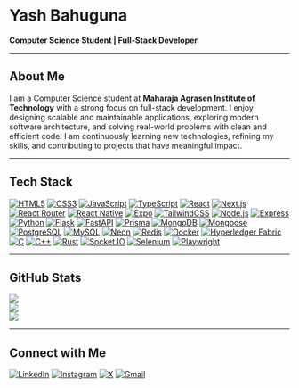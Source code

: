 # Yash Bahuguna

**Computer Science Student | Full-Stack Developer**

---

## About Me

I am a Computer Science student at **Maharaja Agrasen Institute of Technology** with a strong focus on full-stack development. I enjoy designing scalable and maintainable applications, exploring modern software architecture, and solving real-world problems with clean and efficient code. I am continuously learning new technologies, refining my skills, and contributing to projects that have meaningful impact.  

---
##  Tech Stack

[![HTML5](https://img.shields.io/badge/HTML5-111827?style=for-the-badge&logo=html5&logoColor=E34F26)](https://developer.mozilla.org/en-US/docs/Web/HTML)
[![CSS3](https://img.shields.io/badge/CSS3-111827?style=for-the-badge&logo=css3&logoColor=1572B6)](https://developer.mozilla.org/en-US/docs/Web/CSS)
[![JavaScript](https://img.shields.io/badge/JavaScript-111827?style=for-the-badge&logo=javascript&logoColor=F7DF1E)](https://developer.mozilla.org/en-US/docs/Web/JavaScript)
[![TypeScript](https://img.shields.io/badge/TypeScript-111827?style=for-the-badge&logo=typescript&logoColor=3178C6)](https://www.typescriptlang.org/)
[![React](https://img.shields.io/badge/React-111827?style=for-the-badge&logo=react&logoColor=61DAFB)](https://react.dev/)
[![Next.js](https://img.shields.io/badge/Next.js-111827?style=for-the-badge&logo=next.js&logoColor=white)](https://nextjs.org/)
[![React Router](https://img.shields.io/badge/React_Router-111827?style=for-the-badge&logo=react-router&logoColor=white)](https://reactrouter.com/)
[![React Native](https://img.shields.io/badge/React_Native-111827?style=for-the-badge&logo=react&logoColor=61DAFB)](https://reactnative.dev/)
[![Expo](https://img.shields.io/badge/Expo-111827?style=for-the-badge&logo=expo&logoColor=white)](https://expo.dev/)
[![TailwindCSS](https://img.shields.io/badge/TailwindCSS-111827?style=for-the-badge&logo=tailwind-css&logoColor=38B2AC)](https://tailwindcss.com/)
[![Node.js](https://img.shields.io/badge/Node.js-111827?style=for-the-badge&logo=node.js&logoColor=339933)](https://nodejs.org/)
[![Express](https://img.shields.io/badge/Express-111827?style=for-the-badge&logo=express&logoColor=white)](https://expressjs.com/)
[![Python](https://img.shields.io/badge/Python-111827?style=for-the-badge&logo=python&logoColor=3776AB)](https://www.python.org/)
[![Flask](https://img.shields.io/badge/Flask-111827?style=for-the-badge&logo=flask&logoColor=white)](https://flask.palletsprojects.com/)
[![FastAPI](https://img.shields.io/badge/FastAPI-111827?style=for-the-badge&logo=fastapi&logoColor=009688)](https://fastapi.tiangolo.com/)
[![Prisma](https://img.shields.io/badge/Prisma-111827?style=for-the-badge&logo=prisma&logoColor=white)](https://www.prisma.io/)
[![MongoDB](https://img.shields.io/badge/MongoDB-111827?style=for-the-badge&logo=mongodb&logoColor=4AA94B)](https://www.mongodb.com/)
[![Mongoose](https://img.shields.io/badge/Mongoose-111827?style=for-the-badge&logo=mongoose&logoColor=white)](https://mongoosejs.com/)
[![PostgreSQL](https://img.shields.io/badge/PostgreSQL-111827?style=for-the-badge&logo=postgresql&logoColor=4169E1)](https://www.postgresql.org/)
[![MySQL](https://img.shields.io/badge/MySQL-111827?style=for-the-badge&logo=mysql&logoColor=4479A1)](https://www.mysql.com/)
[![Neon](https://img.shields.io/badge/Neon-111827?style=for-the-badge&logo=neon&logoColor=08F)](https://neon.tech/)
[![Redis](https://img.shields.io/badge/Redis-111827?style=for-the-badge&logo=redis&logoColor=DC382D)](https://redis.io/)
[![Docker](https://img.shields.io/badge/Docker-111827?style=for-the-badge&logo=docker&logoColor=2496ED)](https://www.docker.com/)
[![Hyperledger Fabric](https://img.shields.io/badge/Hyperledger_Fabric-111827?style=for-the-badge&logo=hyperledger&logoColor=2F3134)](https://www.hyperledger.org/use/fabric)
[![C](https://img.shields.io/badge/C-111827?style=for-the-badge&logo=c&logoColor=A8B9CC)](https://en.wikipedia.org/wiki/C_(programming_language))
[![C++](https://img.shields.io/badge/C++-111827?style=for-the-badge&logo=c%2b%2b&logoColor=00599C)](https://isocpp.org/)
[![Rust](https://img.shields.io/badge/Rust-111827?style=for-the-badge&logo=rust&logoColor=white)](https://rust-lang.org)
[![Socket.IO](https://img.shields.io/badge/Socket.IO-111827?style=for-the-badge&logo=socket.io&logoColor=white)](https://socket.io/)
[![Selenium](https://img.shields.io/badge/Selenium-111827?style=for-the-badge&logo=selenium&logoColor=white)](https://www.selenium.dev/)
[![Playwright](https://img.shields.io/badge/Playwright-111827?style=for-the-badge&logo=playwright&logoColor=white)](https://playwright.dev/)

---

## GitHub Stats

![](https://github-readme-stats.vercel.app/api?username=Yashbhu&theme=dark&hide_border=false&include_all_commits=false&count_private=true)  
![](https://github-readme-streak-stats.herokuapp.com/?user=Yashbhu&theme=dark&hide_border=false)  
![](https://github-readme-stats.vercel.app/api/top-langs/?username=Yashbhu&theme=dark&hide_border=false&include_all_commits=false&count_private=true&layout=compact)

---

## Connect with Me

[![LinkedIn](https://img.shields.io/badge/LinkedIn-%230077B5.svg?style=for-the-badge&logo=linkedin&logoColor=white)](https://www.linkedin.com/in/yash-b-79396130b?utm_source=share&utm_campaign=share_via&utm_content=profile&utm_medium=android_app) 
[![Instagram](https://img.shields.io/badge/Instagram-%23E4405F.svg?style=for-the-badge&logo=instagram&logoColor=white)](https://www.instagram.com/yashb_51?igsh=MTBvOTlxNWszZjdtag==)
[![X](https://img.shields.io/badge/X-%231DA1F2.svg?style=for-the-badge&logo=x&logoColor=white)](https://x.com/asyncyash?t=NRZFW_Cfk7HibBye9V_cPA&s=09)
[![Gmail](https://img.shields.io/badge/Gmail-D14836?style=for-the-badge&logo=gmail&logoColor=white)](mailto:yashbahuguna918@gmail.com)
